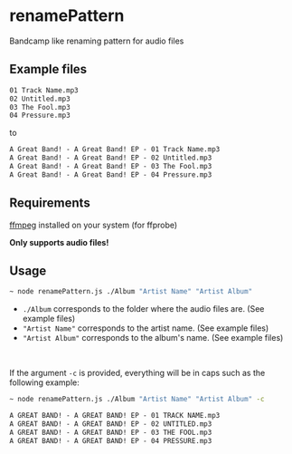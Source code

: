 # renamePattern

Bandcamp like renaming pattern for audio files

## Example files

```txt
01 Track Name.mp3
02 Untitled.mp3
03 The Fool.mp3
04 Pressure.mp3
```

to

```txt
A Great Band! - A Great Band! EP - 01 Track Name.mp3
A Great Band! - A Great Band! EP - 02 Untitled.mp3
A Great Band! - A Great Band! EP - 03 The Fool.mp3
A Great Band! - A Great Band! EP - 04 Pressure.mp3
```

## Requirements

[ffmpeg](https://ffmpeg.org/) installed on your system (for ffprobe)

**Only supports audio files!**

## Usage

```bash
~ node renamePattern.js ./Album "Artist Name" "Artist Album"
```

- <code>./Album</code> corresponds to the folder where the audio files are. (See example files)
- <code>"Artist Name"</code> corresponds to the artist name. (See example files)
- <code>"Artist Album"</code> corresponds to the album's name. (See example files)

<br />

If the argument `-c` is provided, everything will be in caps such as the following example:

```bash
~ node renamePattern.js ./Album "Artist Name" "Artist Album" -c
```
```txt
A GREAT BAND! - A GREAT BAND! EP - 01 TRACK NAME.mp3
A GREAT BAND! - A GREAT BAND! EP - 02 UNTITLED.mp3
A GREAT BAND! - A GREAT BAND! EP - 03 THE FOOL.mp3
A GREAT BAND! - A GREAT BAND! EP - 04 PRESSURE.mp3
```
